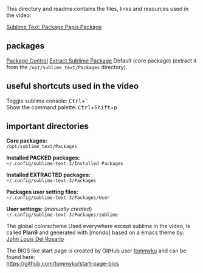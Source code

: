 This directory and readme contains the files, links and resources used in the video:

[Sublime Text: Package Papis Package][videoSTppp]

## packages
[Package Control]
[Extract Sublime Package]
Default (core package) (extract it from the `/opt/sublime_text/Packages` directory).
## useful shortcuts used in the video
Toggle sublime console: <kbd>Ctrl</kbd>+<kbd>`</kbd>  
Show the command palette: <kbd>Ctrl</kbd>+<kbd>Shift</kbd>+<kbd>p</kbd>  

[Extract Sublime Package]: https://github.com/SublimeText/ExtractSublimePackage
[Package Control]: https://packagecontrol.io

## important directories

**Core packages:**  
`/opt/sublime_text/Packages`  

**Installed PACKED packages:**  
`~/.config/sublime-text-3/Installed Packages`  

**Installed EXTRACTED packages:**  
`~/.config/sublime-text-3/Packages`  

**Packages user setting files:**  
`~/.config/sublime-text-3/Packages/User`  

**User settings:** (*manually created*)   
`~/.config/sublime-text-3/Packages/zublime`

The global colorscheme Used everywhere except sublime in the video, is called **Plan9** and generated with [mondo] based on a emacs theme by:
[John Louis Del Rosario](https://github.com/john2x/plan9-theme.el)

The BIOS like start page is created by GitHub user [tommyku] and can be found here:  
<https://github.com/tommyku/start-page-bios>  

[tommyku]: https://github.com/tommyku
[videoSTppp]: #
